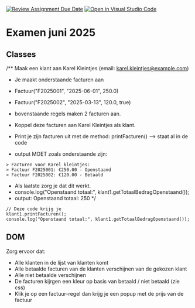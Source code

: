 [![Review Assignment Due Date](https://classroom.github.com/assets/deadline-readme-button-22041afd0340ce965d47ae6ef1cefeee28c7c493a6346c4f15d667ab976d596c.svg)](https://classroom.github.com/a/se3np40i)
[![Open in Visual Studio Code](https://classroom.github.com/assets/open-in-vscode-2e0aaae1b6195c2367325f4f02e2d04e9abb55f0b24a779b69b11b9e10269abc.svg)](https://classroom.github.com/online_ide?assignment_repo_id=19822480&assignment_repo_type=AssignmentRepo)
# Examen juni 2025

## Classes

/\*\* Maak een klant aan Karel Kleintjes (email: karel.kleintjes@example.com)

- Je maakt onderstaande facturen aan
- Factuur("F2025001", "2025-06-01", 250.0)
- Factuur("F2025002", "2025-03-13", 120.0, true)
- bovenstaande regels maken 2 facturen aan.
- Koppel deze facturen aan Karel Kleintjes als klant.

- Print je zijn facturen uit met de method: printFacturen() --> staat al in de code
- output MOET zoals onderstaande zijn:

```JS
> Facturen voor Karel kleintjes:
> Factuur F2025001: €250.00 - Openstaand
> Factuur F2025002: €120.00 - Betaald
```

- Als laatste zorg je dat dit werkt.
- console.log("Openstaand totaal:", klant1.getTotaalBedragOpenstaand());
- output: Openstaand totaal: 250
  \*/

```JS
// Deze code krijg je
klant1.printFacturen();
console.log("Openstaand totaal:", klant1.getTotaalBedragOpenstaand());

```

## DOM

Zorg ervoor dat:

- Alle klanten in de lijst van klanten komt
- Alle betaalde facturen van de klanten verschijnen van de gekozen klant
- Alle niet betaalde verschijnen
- De facturen kijrgen een kleur op basis van betaald / niet betaald (zie css)
- Klik je op een factuur-regel dan krijg je een popup met de prijs van de factuur
